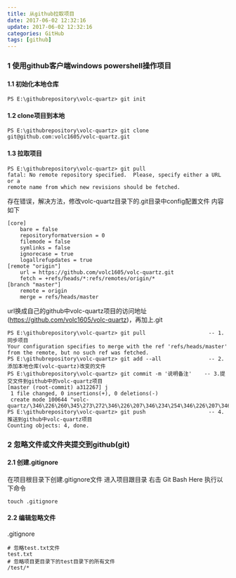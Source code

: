 ```yaml
---
title: 从github拉取项目
date: 2017-06-02 12:32:16
update: 2017-06-02 12:32:16
categories: GitHub
tags: [github]
---
```


### 1 使用github客户端windows powershell操作项目
<!-- more -->
#### 1.1 初始化本地仓库
```
PS E:\githubrepository\volc-quartz> git init
```
#### 1.2 clone项目到本地

```
PS E:\githubrepository\volc-quartz> git clone git@github.com:volc1605/volc-quartz.git
```
#### 1.3 拉取项目

```
PS E:\githubrepository\volc-quartz> git pull
fatal: No remote repository specified.  Please, specify either a URL or a
remote name from which new revisions should be fetched.
```
存在错误，解决方法，修改volc-quartz目录下的.git目录中config配置文件
内容如下

```
[core]
	bare = false
	repositoryformatversion = 0
	filemode = false
	symlinks = false
	ignorecase = true
	logallrefupdates = true
[remote "origin"]
	url = https://github.com/volc1605/volc-quartz.git
	fetch = +refs/heads/*:refs/remotes/origin/*
[branch "master"]
	remote = origin
	merge = refs/heads/master
```
url换成自己的github中volc-quartz项目的访问地址(https://github.com/volc1605/volc-quartz)，再加上.git

```
PS E:\githubrepository\volc-quartz> git pull             		-- 1.同步项目
Your configuration specifies to merge with the ref 'refs/heads/master'
from the remote, but no such ref was fetched.
PS E:\githubrepository\volc-quartz> git add --all        		-- 2.添加本地仓库(volc-quartz)改变的文件
PS E:\githubrepository\volc-quartz> git commit -m '说明备注'    -- 3.提交文件到github中的volc-quartz项目
[master (root-commit) a312267] j
 1 file changed, 0 insertions(+), 0 deletions(-)
 create mode 100644 "volc-quartz/\346\226\260\345\273\272\346\226\207\346\234\254\346\226\207\346\241\243.txt"
PS E:\githubrepository\volc-quartz> git push                    -- 4.推送到github中volc-quartz项目
Counting objects: 4, done.
```

### 2 忽略文件或文件夹提交到github(git)

#### 2.1 创建.gitignore
在项目根目录下创建.gitignore文件
进入项目跟目录
右击 Git Bash Here
执行以下命令
```
touch .gitignore
```
#### 2.2 编辑忽略文件
.gitignore

```
# 忽略test.txt文件
test.txt
# 忽略项目更目录下的test目录下的所有文件
/test/*
```



